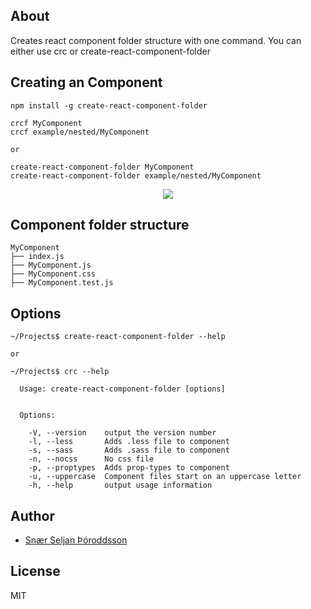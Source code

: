 ## About

Creates react component folder structure with one command. You can either use crc or create-react-component-folder

## Creating an Component

```
npm install -g create-react-component-folder

crcf MyComponent
crcf example/nested/MyComponent  

or

create-react-component-folder MyComponent
create-react-component-folder example/nested/MyComponent  
```


<p align='center'>
<img src='https://github.com/snaerth/create-react-component-folder/blob/master/docs/screen.png?raw=true' />
</p>

## Component folder structure

```
MyComponent
├── index.js
├── MyComponent.js
├── MyComponent.css
├── MyComponent.test.js
```

## Options

```
~/Projects$ create-react-component-folder --help

or 

~/Projects$ crc --help

  Usage: create-react-component-folder [options]


  Options:

    -V, --version    output the version number
    -l, --less       Adds .less file to component
    -s, --sass       Adds .sass file to component
    -n, --nocss      No css file
    -p, --proptypes  Adds prop-types to component
    -u, --uppercase  Component files start on an uppercase letter
    -h, --help       output usage information
```

## Author
- [Snær Seljan Þóroddsson](https://github.com/snaerth)

## License

MIT